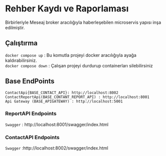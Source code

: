 # Rehber Kaydı ve Raporlaması
Birbirleriyle Meseaj broker aracılığıyla haberleşebilen microservis yapısı inşa edilmiştir.
## Çalıştırma 
`docker compose up` : Bu komutla projeyi docker aracılığıyla ayağa kaldırabilirsiniz.\
`docker compose down` : Çalışan projeyi durdurup containerları silebilirsiniz

## Base EndPoints
`ContactApi{BASE_CONTACT_API}: http://localhost:8002` \
`ContactReportApi(BASE_CONTANT_REPORT_API) : http://localhost:8001`\
`Api Gateway (BASE_APIGATEWAY) : http://localhost:5001`

### ReportAPI Endpoints
`Swagger` : http://localhost:8001/swagger/index.html


### ContactAPI Endpoints
`Swagger` :http://localhost:8002/swagger/index.html

